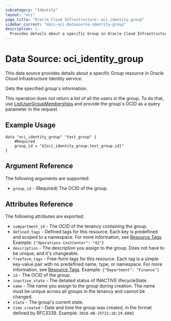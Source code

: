 ```yaml
---
subcategory: "Identity"
layout: "oci"
page_title: "Oracle Cloud Infrastructure: oci_identity_group"
sidebar_current: "docs-oci-datasource-identity-group"
description: |-
  Provides details about a specific Group in Oracle Cloud Infrastructure Identity service
---
```


# Data Source: oci_identity_group
This data source provides details about a specific Group resource in Oracle Cloud Infrastructure Identity service.

Gets the specified group's information.

This operation does not return a list of all the users in the group. To do that, use
[ListUserGroupMemberships](https://docs.cloud.oracle.com/iaas/api/#/en/identity/20160918/UserGroupMembership/ListUserGroupMemberships) and
provide the group's OCID as a query parameter in the request.


## Example Usage

```hcl
data "oci_identity_group" "test_group" {
	#Required
	group_id = "${oci_identity_group.test_group.id}"
}
```

## Argument Reference

The following arguments are supported:

* `group_id` - (Required) The OCID of the group.


## Attributes Reference

The following attributes are exported:

* `compartment_id` - The OCID of the tenancy containing the group.
* `defined_tags` - Defined tags for this resource. Each key is predefined and scoped to a namespace. For more information, see [Resource Tags](https://docs.cloud.oracle.com/iaas/Content/General/Concepts/resourcetags.htm). Example: `{"Operations.CostCenter": "42"}` 
* `description` - The description you assign to the group. Does not have to be unique, and it's changeable.
* `freeform_tags` - Free-form tags for this resource. Each tag is a simple key-value pair with no predefined name, type, or namespace. For more information, see [Resource Tags](https://docs.cloud.oracle.com/iaas/Content/General/Concepts/resourcetags.htm). Example: `{"Department": "Finance"}` 
* `id` - The OCID of the group.
* `inactive_state` - The detailed status of INACTIVE lifecycleState.
* `name` - The name you assign to the group during creation. The name must be unique across all groups in the tenancy and cannot be changed. 
* `state` - The group's current state.
* `time_created` - Date and time the group was created, in the format defined by RFC3339.  Example: `2016-08-25T21:10:29.600Z` 

